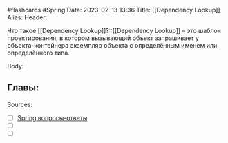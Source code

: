 #flashcards #Spring 
Data: 2023-02-13 13:36
Title: [[Dependency Lookup]]
Alias:
Header:

Что такое [[Dependency Lookup]]?::[[Dependency Lookup]] – это шаблон проектирования, в котором вызывающий объект запрашивает у объекта-контейнера экземпляр объекта с определённым именем или определённого типа.
<!--SR:!2023-10-27,1,130-->



Body:






Главы:
-


Sources:
- [ ] [Spring вопросы-ответы](https://docs.google.com/document/d/1eFbKDhPfud_Kj07jHhj-OmZuEfHYWe4HaLUW4pRkZ9U/edit#heading=h.26f0p2oxn1f9)
- [ ] []()
- [ ] []()
